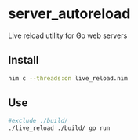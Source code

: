 # server_autoreload
Live reload utility for Go web servers 

## Install
```bash
nim c --threads:on live_reload.nim
```

## Use
```bash
#exclude ./build/
./live_reload ./build/ go run
```
